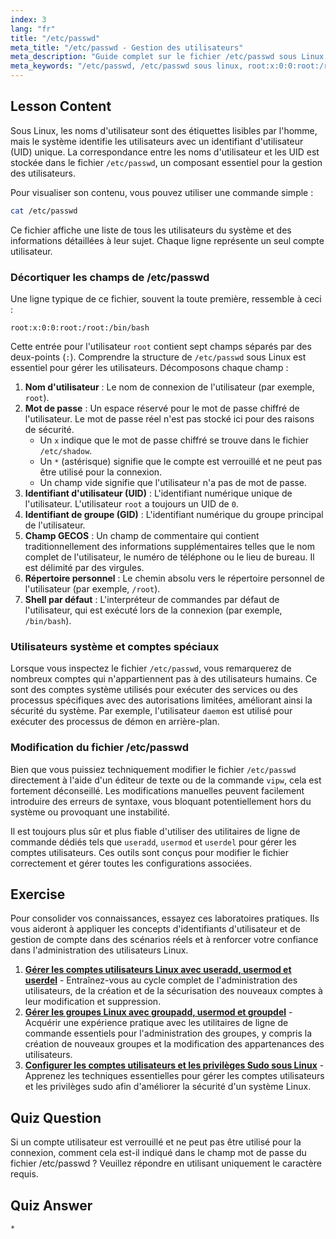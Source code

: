 ```yaml
---
index: 3
lang: "fr"
title: "/etc/passwd"
meta_title: "/etc/passwd - Gestion des utilisateurs"
meta_description: "Guide complet sur le fichier /etc/passwd sous Linux. Apprenez à interpréter les champs de données utilisateur, comprendre les UID, et voyez des exemples comme root:x:0:0:root:/root:/bin/bash."
meta_keywords: "/etc/passwd, /etc/passwd sous linux, root:x:0:0:root:/root:/bin/bash, identifiant utilisateur, UID, gestion des utilisateurs, tutoriel Linux"
---
```


## Lesson Content

Sous Linux, les noms d'utilisateur sont des étiquettes lisibles par l'homme, mais le système identifie les utilisateurs avec un identifiant d'utilisateur (UID) unique. La correspondance entre les noms d'utilisateur et les UID est stockée dans le fichier `/etc/passwd`, un composant essentiel pour la gestion des utilisateurs.

Pour visualiser son contenu, vous pouvez utiliser une commande simple :

```bash
cat /etc/passwd
```

Ce fichier affiche une liste de tous les utilisateurs du système et des informations détaillées à leur sujet. Chaque ligne représente un seul compte utilisateur.

### Décortiquer les champs de /etc/passwd

Une ligne typique de ce fichier, souvent la toute première, ressemble à ceci :

```plaintext
root:x:0:0:root:/root:/bin/bash
```

Cette entrée pour l'utilisateur `root` contient sept champs séparés par des deux-points (`:`). Comprendre la structure de `/etc/passwd` sous Linux est essentiel pour gérer les utilisateurs. Décomposons chaque champ :

1.  **Nom d'utilisateur** : Le nom de connexion de l'utilisateur (par exemple, `root`).
2.  **Mot de passe** : Un espace réservé pour le mot de passe chiffré de l'utilisateur. Le mot de passe réel n'est pas stocké ici pour des raisons de sécurité.
    - Un `x` indique que le mot de passe chiffré se trouve dans le fichier `/etc/shadow`.
    - Un `*` (astérisque) signifie que le compte est verrouillé et ne peut pas être utilisé pour la connexion.
    - Un champ vide signifie que l'utilisateur n'a pas de mot de passe.
3.  **Identifiant d'utilisateur (UID)** : L'identifiant numérique unique de l'utilisateur. L'utilisateur `root` a toujours un UID de `0`.
4.  **Identifiant de groupe (GID)** : L'identifiant numérique du groupe principal de l'utilisateur.
5.  **Champ GECOS** : Un champ de commentaire qui contient traditionnellement des informations supplémentaires telles que le nom complet de l'utilisateur, le numéro de téléphone ou le lieu de bureau. Il est délimité par des virgules.
6.  **Répertoire personnel** : Le chemin absolu vers le répertoire personnel de l'utilisateur (par exemple, `/root`).
7.  **Shell par défaut** : L'interpréteur de commandes par défaut de l'utilisateur, qui est exécuté lors de la connexion (par exemple, `/bin/bash`).

### Utilisateurs système et comptes spéciaux

Lorsque vous inspectez le fichier `/etc/passwd`, vous remarquerez de nombreux comptes qui n'appartiennent pas à des utilisateurs humains. Ce sont des comptes système utilisés pour exécuter des services ou des processus spécifiques avec des autorisations limitées, améliorant ainsi la sécurité du système. Par exemple, l'utilisateur `daemon` est utilisé pour exécuter des processus de démon en arrière-plan.

### Modification du fichier /etc/passwd

Bien que vous puissiez techniquement modifier le fichier `/etc/passwd` directement à l'aide d'un éditeur de texte ou de la commande `vipw`, cela est fortement déconseillé. Les modifications manuelles peuvent facilement introduire des erreurs de syntaxe, vous bloquant potentiellement hors du système ou provoquant une instabilité.

Il est toujours plus sûr et plus fiable d'utiliser des utilitaires de ligne de commande dédiés tels que `useradd`, `usermod` et `userdel` pour gérer les comptes utilisateurs. Ces outils sont conçus pour modifier le fichier correctement et gérer toutes les configurations associées.

## Exercise

Pour consolider vos connaissances, essayez ces laboratoires pratiques. Ils vous aideront à appliquer les concepts d'identifiants d'utilisateur et de gestion de compte dans des scénarios réels et à renforcer votre confiance dans l'administration des utilisateurs Linux.

1.  **[Gérer les comptes utilisateurs Linux avec useradd, usermod et userdel](https://labex.io/fr/labs/comptia-manage-linux-user-accounts-with-useradd-usermod-and-userdel-590837)** - Entraînez-vous au cycle complet de l'administration des utilisateurs, de la création et de la sécurisation des nouveaux comptes à leur modification et suppression.
2.  **[Gérer les groupes Linux avec groupadd, usermod et groupdel](https://labex.io/fr/labs/comptia-manage-linux-groups-with-groupadd-usermod-and-groupdel-590836)** - Acquérir une expérience pratique avec les utilitaires de ligne de commande essentiels pour l'administration des groupes, y compris la création de nouveaux groupes et la modification des appartenances des utilisateurs.
3.  **[Configurer les comptes utilisateurs et les privilèges Sudo sous Linux](https://labex.io/fr/labs/comptia-configure-user-accounts-and-sudo-privileges-in-linux-590856)** - Apprenez les techniques essentielles pour gérer les comptes utilisateurs et les privilèges sudo afin d'améliorer la sécurité d'un système Linux.

## Quiz Question

Si un compte utilisateur est verrouillé et ne peut pas être utilisé pour la connexion, comment cela est-il indiqué dans le champ mot de passe du fichier /etc/passwd ? Veuillez répondre en utilisant uniquement le caractère requis.

## Quiz Answer

`*`

